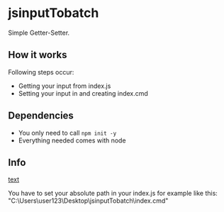 # jsinputTobatch

Simple Getter-Setter. 

## How it works

Following steps occur: 
- Getting your input from index.js
- Setting your input in and creating index.cmd

## Dependencies

- You only need to call `npm init -y`
- Everything needed comes with node
                        
## Info
<ins>text</ins>

You have to set your absolute path in your index.js for example like this: "C:\Users\user123\Desktop\jsinputTobatch\index.cmd"
